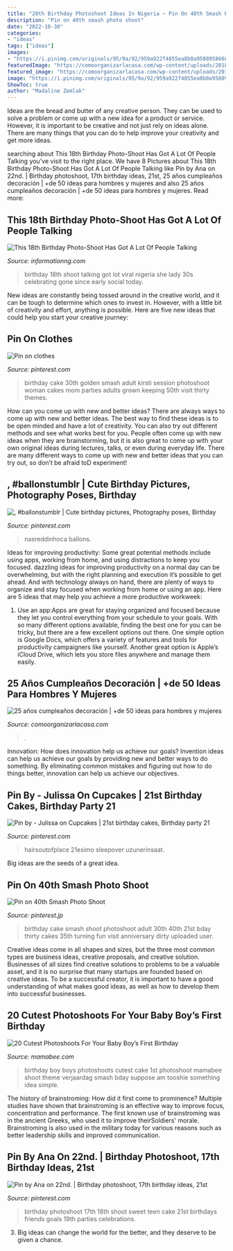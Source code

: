 ```yaml
---
title: "20th Birthday Photoshoot Ideas In Nigeria ~ Pin On 40th Smash Photo Shoot"
description: "Pin on 40th smash photo shoot"
date: "2022-10-30"
categories:
- "ideas"
tags: ["ideas"]
images:
- "https://i.pinimg.com/originals/95/9a/92/959a922f4855ea8b0a9588958668eb4b.jpg"
featuredImage: "https://comoorganizarlacasa.com/wp-content/uploads/2018/03/cumpleanos-numero-25-ideas-mujer-1.jpg"
featured_image: "https://comoorganizarlacasa.com/wp-content/uploads/2018/03/cumpleanos-numero-25-ideas-mujer-1.jpg"
image: "https://i.pinimg.com/originals/95/9a/92/959a922f4855ea8b0a9588958668eb4b.jpg"
ShowToc: true
author: "Madaline Zemlak"
---
```



Ideas are the bread and butter of any creative person. They can be used to solve a problem or come up with a new idea for a product or service. However, it is important to be creative and not just rely on ideas alone. There are many things that you can do to help improve your creativity and get more ideas.

	

		
searching about This 18th Birthday Photo-Shoot Has Got A Lot Of People Talking you've visit to the right place. We have 8 Pictures about This 18th Birthday Photo-Shoot Has Got A Lot Of People Talking like Pin by Ana on 22nd. | Birthday photoshoot, 17th birthday ideas, 21st, 25 años cumpleaños decoración | +de 50 ideas para hombres y mujeres and also 25 años cumpleaños decoración | +de 50 ideas para hombres y mujeres. Read more:
		
    
## This 18th Birthday Photo-Shoot Has Got A Lot Of People Talking

<img loading=lazy src="https://i0.wp.com/www.yabaleftonline.ng/wp-content/uploads/2017/10/viral-lol.png" onerror="this.onerror=null;this.src='https://tse1.mm.bing.net/th?id=OIP.Jszi2WBqzqFu8kWDsejBLAHaIz&amp;pid=15.1';" alt="This 18th Birthday Photo-Shoot Has Got A Lot Of People Talking">

_Source: informationng.com_

>birthday 18th shoot talking got lot viral nigeria she lady 30s celebrating gone since early social today. 

	

New ideas are constantly being tossed around in the creative world, and it can be tough to determine which ones to invest in. However, with a little bit of creativity and effort, anything is possible. Here are five new ideas that could help you start your creative journey:  

    
## Pin On Clothes

<img loading=lazy src="https://i.pinimg.com/736x/71/b5/9d/71b59ddc5a5a9940135fabcca606f2b1.jpg" onerror="this.onerror=null;this.src='https://tse2.mm.bing.net/th?id=OIP.xlDhhYRMlupyJiJ7XvoNIwHaKQ&amp;pid=15.1';" alt="Pin on clothes">

_Source: pinterest.com_

>birthday cake 30th golden smash adult kirsti session photoshoot woman cakes mom parties adults grown keeping 50th visit thirty themes. 

	

How can you come up with new and better ideas?
There are always ways to come up with new and better ideas. The best way to find these ideas is to be open minded and have a lot of creativity. You can also try out different methods and see what works best for you. People often come up with new ideas when they are brainstorming, but it is also great to come up with your own original ideas during lectures, talks, or even during everyday life. There are many different ways to come up with new and better ideas that you can try out, so don’t be afraid toD experiment!

    
## , #ballonstumblr | Cute Birthday Pictures, Photography Poses, Birthday

<img loading=lazy src="https://i.pinimg.com/originals/95/9a/92/959a922f4855ea8b0a9588958668eb4b.jpg" onerror="this.onerror=null;this.src='https://tse1.mm.bing.net/th?id=OIP.8QKnN9TD4rAhcWj0cBn5NgHaLH&amp;pid=15.1';" alt=", #ballonstumblr | Cute birthday pictures, Photography poses, Birthday">

_Source: pinterest.com_

>nasreddinhoca ballons. 

	

Ideas for improving productivity: Some great potential methods include using apps, working from home, and using distractions to keep you focused.
dazzling ideas for improving productivity on a normal day can be overwhelming, but with the right planning and execution it’s possible to get ahead. And with technology always on hand, there are plenty of ways to organize and stay focused when working from home or using an app. Here are 5 ideas that may help you achieve a more productive workweek:
1. Use an app:Apps are great for staying organized and focused because they let you control everything from your schedule to your goals. With so many different options available, finding the best one for you can be tricky, but there are a few excellent options out there. One simple option is Google Docs, which offers a variety of features and tools for productivity campaigners like yourself. Another great option is Apple’s iCloud Drive, which lets you store files anywhere and manage them easily.

    
## 25 Años Cumpleaños Decoración | +de 50 Ideas Para Hombres Y Mujeres

<img loading=lazy src="https://comoorganizarlacasa.com/wp-content/uploads/2018/03/cumpleanos-numero-25-ideas-mujer-1.jpg" onerror="this.onerror=null;this.src='https://tse4.mm.bing.net/th?id=OIP.PZqicfQCYdeGAzR4Fwsi4AHaKo&amp;pid=15.1';" alt="25 años cumpleaños decoración | +de 50 ideas para hombres y mujeres">

_Source: comoorganizarlacasa.com_

>. 

	

Innovation: How does innovation help us achieve our goals?
Invention ideas can help us achieve our goals by providing new and better ways to do something. By eliminating common mistakes and figuring out how to do things better, innovation can help us achieve our objectives.

    
## Pin By - Julissa On Cupcakes | 21st Birthday Cakes, Birthday Party 21

<img loading=lazy src="https://i.pinimg.com/originals/d8/74/fd/d874fd76bb87d9c682118e7b1dc2b26e.jpg" onerror="this.onerror=null;this.src='https://tse2.mm.bing.net/th?id=OIP.XPOauMsMZOCHsQGetNiUqgHaJ4&amp;pid=15.1';" alt="Pin by - Julissa on Cupcakes | 21st birthday cakes, Birthday party 21">

_Source: pinterest.com_

>hairsoutofplace 21esimo sleepover uzunerinsaat. 

	

Big ideas are the seeds of a great idea.

    
## Pin On 40th Smash Photo Shoot

<img loading=lazy src="https://i.pinimg.com/originals/63/59/f5/6359f557bf0d754b5a4662b21c348ef7.jpg" onerror="this.onerror=null;this.src='https://tse4.mm.bing.net/th?id=OIP.5ZI2Bhr_6Okxn2LR6vVQJQHaKr&amp;pid=15.1';" alt="Pin on 40th Smash Photo Shoot">

_Source: pinterest.jp_

>birthday cake smash shoot photoshoot adult 30th 40th 21st bday thirty cakes 35th turning fun visit anniversary dirty uploaded user. 

	

Creative ideas come in all shapes and sizes, but the three most common types are business ideas, creative proposals, and creative solution. Businesses of all sizes find creative solutions to problems to be a valuable asset, and it is no surprise that many startups are founded based on creative ideas. To be a successful creator, it is important to have a good understanding of what makes good ideas, as well as how to develop them into successful businesses.

    
## 20 Cutest Photoshoots For Your Baby Boy’s First Birthday

<img loading=lazy src="https://mamabee.com/wp-content/uploads/2014/09/what-am-i-suppose-to-do.jpg" onerror="this.onerror=null;this.src='https://tse3.mm.bing.net/th?id=OIP.Gsiv1KQzMN1-1VLq4pM34gHaHc&amp;pid=15.1';" alt="20 Cutest Photoshoots For Your Baby Boy’s First Birthday">

_Source: mamabee.com_

>birthday boy boys photoshoots cutest cake 1st photoshoot mamabee shoot theme verjaardag smash bday suppose am tooshie something idea simple. 

	

The history of brainstroming: How did it first come to prominence?
Multiple studies have shown that brainstroming is an effective way to improve focus, concentration and performance. The first known use of brainstroming was in the ancient Greeks, who used it to improve theirSoldiers' morale. Brainstroming is also used in the military today for various reasons such as better leadership skills and improved communication.

    
## Pin By Ana On 22nd. | Birthday Photoshoot, 17th Birthday Ideas, 21st

<img loading=lazy src="https://i.pinimg.com/originals/c8/b1/86/c8b186a6ecfb4c1de846eb2ea0d3f24d.jpg" onerror="this.onerror=null;this.src='https://tse1.mm.bing.net/th?id=OIP.h9oAYMapYMHUWOB6eg1MLQAAAA&amp;pid=15.1';" alt="Pin by Ana on 22nd. | Birthday photoshoot, 17th birthday ideas, 21st">

_Source: pinterest.com_

>birthday photoshoot 17th 18th shoot sweet teen cake 21st birthdays friends goals 19th parties celebrations. 

	

3. Big ideas can change the world for the better, and they deserve to be given a chance.

